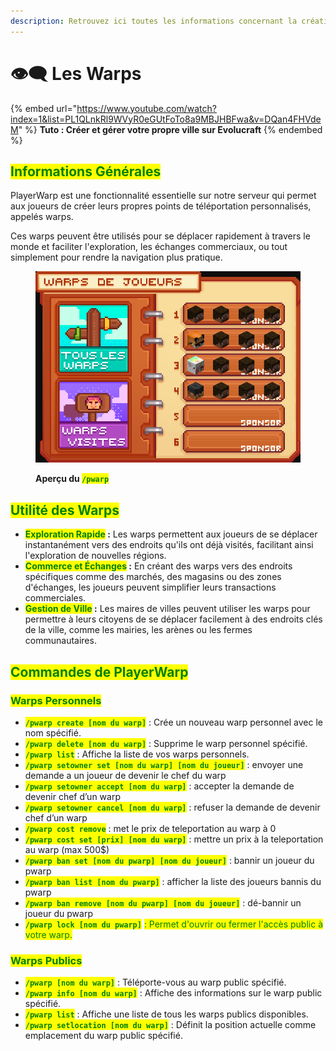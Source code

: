 ```yaml
---
description: Retrouvez ici toutes les informations concernant la création de playerwarp
---
```


# 👁️‍🗨️ Les Warps

{% embed url="https://www.youtube.com/watch?index=1&list=PL1QLnkRl9WVyR0eGUtFoTo8a9MBJHBFwa&v=DQan4FHVdeM" %}
**Tuto : Créer et gérer votre propre ville sur Evolucraft**
{% endembed %}

## <mark style="color:green;">Informations Générales</mark>

PlayerWarp est une fonctionnalité essentielle sur notre serveur qui permet aux joueurs de créer leurs propres points de téléportation personnalisés, appelés warps.

Ces warps peuvent être utilisés pour se déplacer rapidement à travers le monde et faciliter l'exploration, les échanges commerciaux, ou tout simplement pour rendre la navigation plus pratique.

<figure><img src="../.gitbook/assets/Les_Villes/PlayerWarp.png" alt=""><figcaption><p><strong>Aperçu du </strong><mark style="color:green;"><strong><code>/pwarp</code></strong></mark></p></figcaption></figure>

## <mark style="color:green;">Utilité des Warps</mark>

* <mark style="color:green;">**Exploration Rapide**</mark>**&#x20;:** Les warps permettent aux joueurs de se déplacer instantanément vers des endroits qu'ils ont déjà visités, facilitant ainsi l'exploration de nouvelles régions.
* <mark style="color:green;">**Commerce et Échanges**</mark>**&#x20;:** En créant des warps vers des endroits spécifiques comme des marchés, des magasins ou des zones d'échanges, les joueurs peuvent simplifier leurs transactions commerciales.
* <mark style="color:green;">**Gestion de Ville**</mark>**&#x20;:** Les maires de villes peuvent utiliser les warps pour permettre à leurs citoyens de se déplacer facilement à des endroits clés de la ville, comme les mairies, les arènes ou les fermes communautaires.

## <mark style="color:green;">Commandes de PlayerWarp</mark>

### <mark style="color:green;">Warps Personnels</mark>

* <mark style="color:green;">**`/pwarp create [nom du warp]`**</mark> : Crée un nouveau warp personnel avec le nom spécifié.
* <mark style="color:green;">**`/pwarp delete [nom du warp]`**</mark> : Supprime le warp personnel spécifié.
* <mark style="color:green;">**`/pwarp list`**</mark> : Affiche la liste de vos warps personnels.
* <mark style="color:green;">**`/pwarp setowner set [nom du warp] [nom du joueur]`**</mark> : envoyer une demande a un joueur de devenir le chef du warp
* <mark style="color:green;">**`/pwarp setowner accept [nom du warp]`**</mark> : accepter la demande de devenir chef d’un warp
* <mark style="color:green;">**`/pwarp setowner cancel [nom du warp]`**</mark> : refuser la demande de devenir chef d’un warp
* <mark style="color:green;">**`/pwarp cost remove`**</mark> : met le prix de teleportation au warp à 0
* <mark style="color:green;">**`/pwarp cost set [prix] [nom du warp]`**</mark> : mettre un prix à la teleportation au warp (max 500$)
* <mark style="color:green;">**`/pwarp ban set [nom du pwarp] [nom du joueur]`**</mark> : bannir un joueur du pwarp
* <mark style="color:green;">**`/pwarp ban list [nom du pwarp]`**</mark> : afficher la liste des joueurs bannis du pwarp
* <mark style="color:green;">**`/pwarp ban remove [nom du pwarp] [nom du joueur]`**</mark> : dé-bannir un joueur du pwarp
* <mark style="color:green;">**`/pwarp lock [nom du pwarp]`**</mark> <mark style="color:green;"></mark><mark style="color:green;">: Permet d'ouvrir ou fermer l'accès public à votre warp.</mark>

### <mark style="color:green;">Warps Publics</mark>

* <mark style="color:green;">**`/pwarp [nom du warp]`**</mark> : Téléporte-vous au warp public spécifié.
* <mark style="color:green;">**`/pwarp info [nom du warp]`**</mark> : Affiche des informations sur le warp public spécifié.
* <mark style="color:green;">**`/pwarp list`**</mark> : Affiche une liste de tous les warps publics disponibles.
* <mark style="color:green;">**`/pwarp setlocation [nom du warp]`**</mark> : Définit la position actuelle comme emplacement du warp public spécifié.
